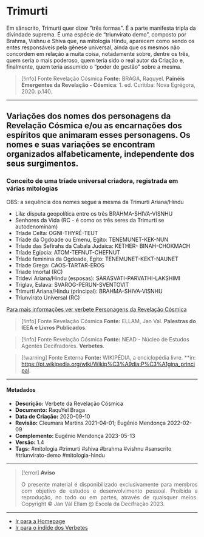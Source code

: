 # Trimurti

Em sânscrito, Trimurti quer dizer "três formas". É a parte manifesta tripla da divindade suprema. É uma espécie de “triunvirato demo”, composto por Brahma, Vishnu e Shiva que, na mitologia Hindu, aparecem como sendo os entes responsáveis pela gênese universal, ainda que os mesmos não concordem em relação a muita coisa, notadamente sobre, dentre os três, quem seria o mais poderoso, quem teria sido o real autor da Criação e, finalmente, quem teria assumido o “poder de gestão” sobre a mesma.

> [!info] Fonte Revelação Cósmica
> **Fonte:** BRAGA, Raquyel. **Painéis Emergentes da Revelação - Cósmica**: 1. ed. Curitiba: Nova Egrégora, 2020. p.140. 

---
## Variações dos nomes dos personagens da Revelação Cósmica e/ou as encarnações dos espíritos que animaram esses personagens. Os nomes e suas variações se encontram organizados alfabeticamente, independente dos seus surgimentos.

### Conceito de uma tríade universal criadora, registrada em várias mitologias

OBS: a sequência dos nomes segue a mesma da Trimurti Ariana/Hindu
- Lila: disputa geopolítica entre os três BRAHMA-SHIVA-VISNHU
- Senhores da Vida (RC - é como os três seres da Trimurti se autodenominam)
- Tríade Celta: OGNI-THYRÉ-TEUT
- Tríade da Ogdoade ou Emenu, Egito: TENEMUNET-KEK-NUN
- Tríade das Sefirahs da Cabala Judaica: KETHER- BINAH-CHOKMACH
- Tríade Egípcia: ATOM-TEFNUT-CHEFNUT
- Tríade feminina da Ogdoade, Egito: TENEMUNET-KEKT-NAUNET
- Tríade Grega: CAOS-TARTAR-EROS
- Tríade Imortal (RC)
- Tridevi Ariana/Hindu (esposas): SARASVATI-PARVATHI-LAKSHIMI
- Triglav, Eslava: SVAROG-PERUN-SVENTOVIT
- Trimurti Ariana/Hindu (principal): BRAHMA-SHIVA-VISNHU
- Triunvirato Universal (RC)  
 
[Para mais informações ver verbete Personagens da Revelação Cósmica](Personagens%20da%20Revelação%20Cósmica.md) 
  
> [!info] Fonte Revelação Cósmica
> **Fonte:** ELLAM, Jan Val. **Palestras do IEEA e Livros Publicados**. 

> [!info] Fonte Revelação Cósmica
> **Fonte:** NEAD - Núcleo de Estudos Agentes Decifradores. **Verbetes**. 

> [!warning] Fonte Externa
> **Fonte:** WIKIPÉDIA, a enciclopédia livre. **in: https://pt.wikipedia.org/wiki/Wikip%C3%A9dia:P%C3%A1gina_principal. 

---
#### Metadados

- **Descrição:** Verbete da Revelação Cósmica
- **Documento:** RaquYel Braga
- **Data de Criação:** 2020-09-10
- **Revisão:** Cleumara Martins 2021-04-01; Eugênio Mendonça 2022-02-09
- **Complemento:** Eugênio Mendonça 2023-05-13
- **Versão:** 1.4
- **Tags:** #mitologia #trimurti #shiva #brahma #vishnu #sanscrito #triunvirato-demo #mitologia-hindu
---
> [!error] **Aviso**
> <p align="justify">O presente material é disponibilizado exclusivamente para membros com objetivo de estudos e desenvolvimento pessoal. Proibida a reprodução, no todo ou em partes, através de quaisquer meios. Copyright © Jan Val Ellam @ Escola da Decifração 2023. </p>

---
- [Ir para a Homepage](Homepage.canvas)
- [Ir para o índide dos Verbetes](ÍNDIDE%20GERAL%20DOS%20VERBETES.canvas)
